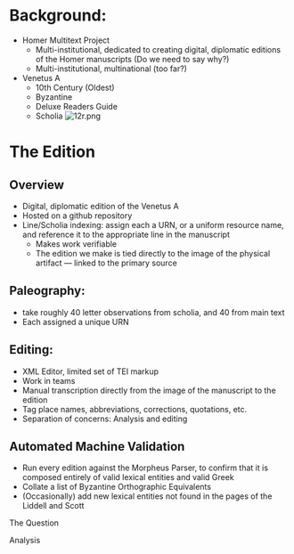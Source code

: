 # Background:
- Homer Multitext Project
	- Multi-institutional, dedicated to creating digital, diplomatic editions of the Homer manuscripts (Do we need to say why?)
	- Multi-institutional, multinational (too far?)
- Venetus A
	- 10th Century (Oldest)
	- Byzantine
	- Deluxe Readers Guide
	- Scholia
![12r.png](https://raw.githubusercontent.com/hmteditors/hmt-22/master/keystone/12r.png)

# The Edition

## Overview
- Digital, diplomatic edition of the Venetus A
- Hosted on a github repository
- Line/Scholia indexing: assign each a URN, or a uniform resource name, and reference it to the appropriate line in the 		manuscript	
	- Makes work verifiable
	- The edition we make is tied directly to the image of the physical artifact — linked to the primary source
	
## Paleography: 
- take roughly 40 letter observations from scholia, and 40 from main text		
- Each assigned a unique URN
	
## Editing:
- XML Editor, limited set of TEI markup	
- Work in teams
- Manual transcription directly from the image of the manuscript to the edition	
- Tag place names, abbreviations, corrections, quotations, etc.
- Separation of concerns: Analysis and editing
	
## Automated Machine Validation
- Run every edition against the Morpheus Parser, to confirm that it is composed entirely of valid lexical entities and 	valid Greek 
- Collate a list of Byzantine Orthographic Equivalents
- (Occasionally) add new lexical entities not found in the pages of the Liddell and Scott
	

	


The Question

Analysis

